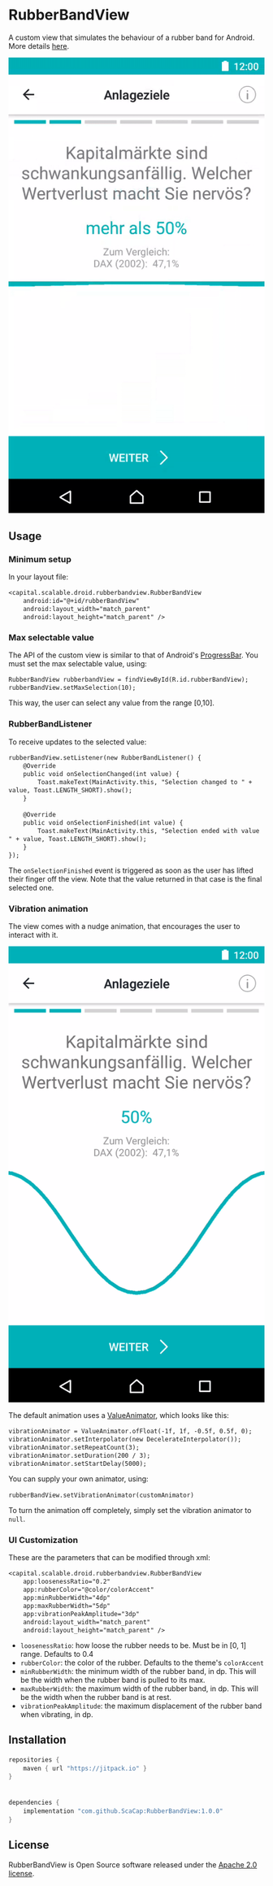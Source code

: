 # RubberBandView

A custom view that simulates the behaviour of a rubber band for Android. More details [here](https://engineering.scalable.capital/2018/02/25/rubberbandview-a-custom-view.html).

![](screenshots/rubber_loading.gif)

## Usage

### Minimum setup

In your layout file:

```
<capital.scalable.droid.rubberbandview.RubberBandView
    android:id="@+id/rubberBandView"
    android:layout_width="match_parent"
    android:layout_height="match_parent" />
```

### Max selectable value

The API of the custom view is similar to that of Android's [ProgressBar](https://developer.android.com/reference/android/widget/ProgressBar.html). You must set the max selectable value, using:

```
RubberBandView rubberbandView = findViewById(R.id.rubberBandView);
rubberBandView.setMaxSelection(10);
```

This way, the user can select any value from the range [0,10].

### RubberBandListener

To receive updates to the selected value:

```
rubberBandView.setListener(new RubberBandListener() {
    @Override
    public void onSelectionChanged(int value) {
        Toast.makeText(MainActivity.this, "Selection changed to " + value, Toast.LENGTH_SHORT).show();
    }

    @Override
    public void onSelectionFinished(int value) {
        Toast.makeText(MainActivity.this, "Selection ended with value " + value, Toast.LENGTH_SHORT).show();
    }
});
```

The `onSelectionFinished` event is triggered as soon as the user has lifted their finger off the view. Note that the value returned in that case is the final selected one.

### Vibration animation

The view comes with a nudge animation, that encourages the user to interact with it.

![](screenshots/rubber_vibration.gif)

The default animation uses a [ValueAnimator](https://developer.android.com/reference/android/animation/ValueAnimator.html), which looks like this:

```
vibrationAnimator = ValueAnimator.ofFloat(-1f, 1f, -0.5f, 0.5f, 0);
vibrationAnimator.setInterpolator(new DecelerateInterpolator());
vibrationAnimator.setRepeatCount(3);
vibrationAnimator.setDuration(200 / 3);
vibrationAnimator.setStartDelay(5000);
```

You can supply your own animator, using:

`rubberBandView.setVibrationAnimator(customAnimator)`

To turn the animation off completely, simply set the vibration animator to `null`.

### UI Customization

These are the parameters that can be modified through xml:

```
<capital.scalable.droid.rubberbandview.RubberBandView
    app:loosenessRatio="0.2"
    app:rubberColor="@color/colorAccent"
    app:minRubberWidth="4dp"
    app:maxRubberWidth="5dp"
    app:vibrationPeakAmplitude="3dp"
    android:layout_width="match_parent"
    android:layout_height="match_parent" />
```

- `loosenessRatio`: how loose the rubber needs to be. Must be in [0, 1] range. Defaults to 0.4
- `rubberColor`: the color of the rubber. Defaults to the theme's `colorAccent`
- `minRubberWidth`: the minimum width of the rubber band, in dp. This will be the width when the rubber band is pulled to its max.
- `maxRubberWidth`: the maximum width of the rubber band, in dp. This will be the width when the rubber band is at rest.
- `vibrationPeakAmplitude`: the maximum displacement of the rubber band when vibrating, in dp.


## Installation

``` groovy
repositories {
    maven { url "https://jitpack.io" }
}


dependencies {
    implementation "com.github.ScaCap:RubberBandView:1.0.0"
}
```

## License

RubberBandView is Open Source software released under the [Apache 2.0 license](http://www.apache.org/licenses/LICENSE-2.0.html).
